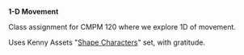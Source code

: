 **1-D Movement**

Class assignment for CMPM 120 where we explore 1D of movement.

Uses Kenny Assets "[Shape Characters](https://kenney.nl/assets/shape-characters)" set, with gratitude.
